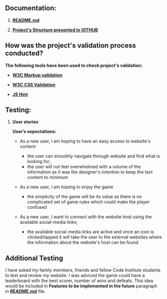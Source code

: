 ## Documentation:
1. [**README.md**](https://github.com/KrisK1978/play-whiff-whaff-game/blob/master/README.md)

2. [**Project's Structure presented in GITHUB**](https://github.com/KrisK1978/play-whiff-whaff-game)

## How was the project's validation process conducted?
**The following tools have been used to check project's validation:**

* [**W3C Markup validation**](https://validator.w3.org/)

* [**W3C CSS Validation**](https://jigsaw.w3.org/css-validator/)

* [**JS Hint**](https://jshint.com/)

## Testing:

1. **User stories**

    **User’s expectations:**

    * As a new user, I am hoping to have an easy access to website's content

        - the user can smoothly navigate through website and find what is looking for;
        - the user will not feel overwhelmed with a volume of the information as it was the designer's 
        intention to keep the text content to minimum

    * As a new user, I am hoping to enjoy the game
        - the simplicity of the game will be its value as there is no complicated set of game rules which 
            could make the player confused

    * As a new user, I want to connect with the website host using the available social-media links;
        - the available social-media links are active and once an icon is clicked/tapped it will take the user 
            to the external websites where the information about the website's host can be found


## Additional Testing 
I have asked my family members, friends and fellow Code Institute students to test and review my website. I was 
adviced the game could have a leaderboard with the best scorer, number of wins and defeats. This idea would be included 
in **Features to be implemented in the future** paragraph in [**README.md**](https://github.com/KrisK1978/play-whiff-whaff-game/blob/master/README.md) file.

